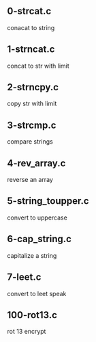 ## 0-strcat.c

conacat to string

## 1-strncat.c

concat to str with limit

## 2-strncpy.c

copy str with limit

## 3-strcmp.c

compare strings

## 4-rev_array.c

reverse an array

## 5-string_toupper.c

convert to uppercase

## 6-cap_string.c

capitalize a string

## 7-leet.c

convert to leet speak

## 100-rot13.c

rot 13 encrypt
